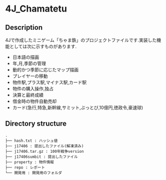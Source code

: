 # 4J_Chamatetu

## Description
4Jで作成したミニゲーム「ちゃま鉄」のプロジェクトファイルです.実装した機能としては次に示すものがあります.

- 日本語の描画
- 年,月,季節の管理
- 動的かつ季節に応じたマップ描画
- プレイヤーの移動
- 物件駅,プラス駅,マイナス駅,カード駅
- 物件の購入操作,独占
- 決算と最終成績
- 借金時の物件自動売却
- カード(急行,特急,新幹線,サミット,ぶっとび,10億円,徳政令,豪速球)

## Directory structure
```
.
├── hash.txt : ハッシュ値
├── j17406 : 提出したファイル(解凍済み)
├── j17406.tar.gz : 100年戦争version
├── j17406sumbit : 提出したファイル
├── property : 物件情報
├── repo : レポート
└── 開発用 : 開発用のフォルダ
```